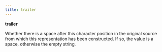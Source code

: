 ```yaml
---
title: trailer
---
```


**trailer**

Whether there is a space after this character position in the original source from which
this representation has been constructed.
If so, the value is a space, otherwise the empty string.
